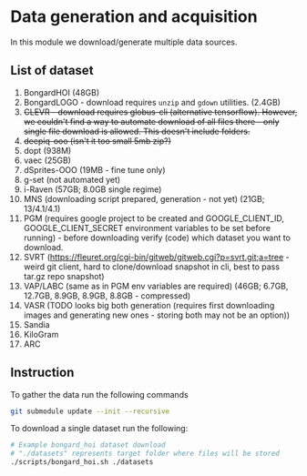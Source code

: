 # Data generation and acquisition

In this module we download/generate multiple data sources.

## List of dataset

1. BongardHOI (48GB)
2. BongardLOGO - download requires `unzip` and `gdown` utilities. (2.4GB)
3. ~~CLEVR - download requires globus-cli (alternative tensorflow). However, we couldn't find a way to automate download of all files there - only single file download is allowed. This doesn't include folders.~~
4. ~~deepiq-ooo (isn't it too small 5mb zip?)~~
5. dopt (938M)
6. vaec (25GB)
7. dSprites-OOO (19MB - fine tune only)
8. g-set (not automated yet)
9. i-Raven (57GB; 8.0GB single regime)
10. MNS (downloading script prepared, generation - not yet) (21GB; 13/4.1/4.1)
11. PGM (requires google project to be created and GOOGLE_CLIENT_ID, GOOGLE_CLIENT_SECRET environment variables to be set before running) - before downloading verify (code) which dataset you want to download.
12. SVRT (https://fleuret.org/cgi-bin/gitweb/gitweb.cgi?p=svrt.git;a=tree - weird git client, hard to clone/download snapshot in cli, best to pass tar.gz repo snapshot)
13. VAP/LABC (same as in PGM env variables are required) (46GB; 6.7GB, 12.7GB, 8.9GB, 8.9GB, 8.8GB - compressed)
14. VASR (TODO looks big both generation (requires first downloading images and generating new ones - storing both may not be an option))
15. Sandia
16. KiloGram
17. ARC

## Instruction

To gather the data run the following commands

```bash
git submodule update --init --recursive
```

To download a single dataset run the following:

```bash
# Example bongard_hoi dataset download
# "./datasets" represents target folder where files will be stored
./scripts/bongard_hoi.sh ./datasets
```
